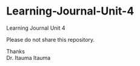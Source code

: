 # Learning-Journal-Unit-4
Learning Journal Unit 4

Please do not share this repository.

Thanks  
Dr. Itauma Itauma
